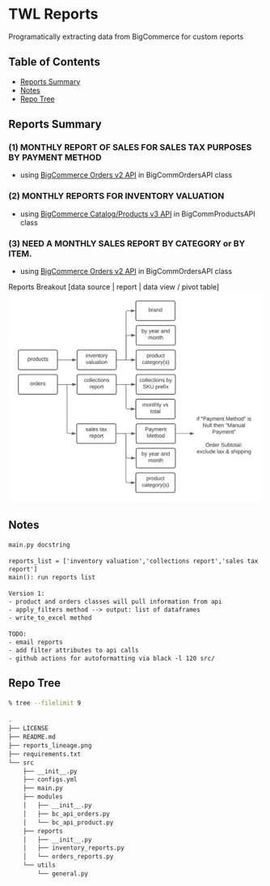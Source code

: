 # TWL Reports
Programatically extracting data from BigCommerce for custom reports

## Table of Contents
- [Reports Summary](#reports-summary)
- [Notes](#notes)
- [Repo Tree](#repo-tree)

## Reports Summary
### (1) MONTHLY REPORT OF SALES FOR SALES TAX PURPOSES BY PAYMENT METHOD
- using [BigCommerce Orders v2 API](https://developer.bigcommerce.com/api-reference/store-management/orders/orders/getallorders) in BigCommOrdersAPI class

### (2) MONTHLY REPORTS FOR INVENTORY VALUATION
- using [BigCommerce Catalog/Products v3 API](https://developer.bigcommerce.com/api-reference/store-management/catalog/products/getproducts) in BigCommProductsAPI class


### (3) NEED A MONTHLY SALES REPORT BY CATEGORY or BY ITEM.
- using [BigCommerce Orders v2 API](https://developer.bigcommerce.com/api-reference/store-management/orders/orders/getallorders) in BigCommOrdersAPI class

Reports Breakout
[data source | report | data view / pivot table]
![reports_lineage](./reports_lineage.png)

## Notes
```
main.py docstring

reports_list = ['inventory valuation','collections report','sales tax report']
main(): run reports list

Version 1:
- product and orders classes will pull information from api
- apply_filters method --> output: list of dataframes
- write_to_excel method

TODO:
- email reports
- add filter attributes to api calls
- github actions for autoformatting via black -l 120 src/

```

## Repo Tree

```bash
% tree --filelimit 9

.
├── LICENSE
├── README.md
├── reports_lineage.png
├── requirements.txt
└── src
    ├── __init__.py
    ├── configs.yml
    ├── main.py
    ├── modules
    │   ├── __init__.py
    │   ├── bc_api_orders.py
    │   └── bc_api_product.py
    ├── reports
    │   ├── __init__.py
    │   ├── inventory_reports.py
    │   └── orders_reports.py
    └── utils
        └── general.py

```